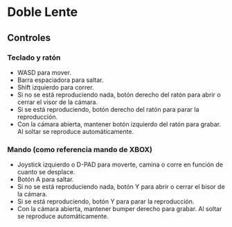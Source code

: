 # Doble Lente
## Controles
### Teclado y ratón
- WASD para mover.
- Barra espaciadora para saltar.
- Shift izquierdo para correr.
- Si no se está reproduciendo nada, botón derecho del ratón para abrir o cerrar el visor de la cámara.
- Si se está reproduciendo, botón derecho del ratón para parar la reproducción.
- Con la cámara abierta, mantener botón izquierdo del ratón para grabar. Al soltar se reproduce automáticamente.


### Mando (como referencia mando de XBOX)
- Joystick izquierdo o D-PAD para moverte, camina o corre en función de cuanto se desplace.
- Botón A para saltar.
- Si no se está reproduciendo nada, botón Y para abrir o cerrar el bisor de la cámara.
- Si se está reproduciendo, botón Y para parar la reproducción.
- Con la cámara abierta, mantener bumper derecho para grabar. Al soltar se reproduce automáticamente.
